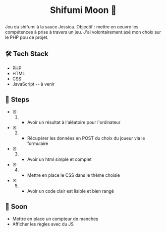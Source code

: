 # <p align="center">Shifumi Moon 🌙</p>
  
Jeu du shifumi à la sauce Jessica. Objectif : mettre en oeuvre les compétences à prise à travers un jeu.
J'ai volontairement axé mon choix sur le PHP pou ce projet.

        
## 🛠️ Tech Stack
- PHP
- HTML
- CSS
- JavaScript -- à venir

## 🧐 Steps

- [x] 1. - Avoir un résultat à l'aléatoire pour l'ordinateur
- [x] 2. - Récupérer les données en POST du choix du joueur via le formulaire
- [x] 3. - Avoir un html simple et complet
- [x] 4. - Mettre en place le CSS dans le thème choisie
- [x] 5. - Avoir un code clair est lisible et bien rangé


## 🚀 Soon 
- Mettre en place un compteur de manches
- Afficher les règles avec du JS

        
        
